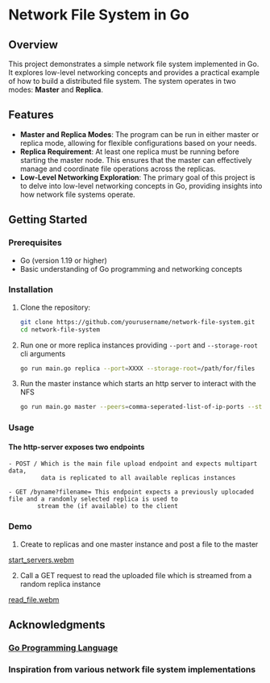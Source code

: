 # Network File System in Go

## Overview

This project demonstrates a simple network file system implemented in Go. It explores low-level networking concepts and provides a practical example of how to build a distributed file system. The system operates in two modes: **Master** and **Replica**.

## Features

- **Master and Replica Modes**: The program can be run in either master or replica mode, allowing for flexible configurations based on your needs.
- **Replica Requirement**: At least one replica must be running before starting the master node. This ensures that the master can effectively manage and coordinate file operations across the replicas.         
- **Low-Level Networking Exploration**: The primary goal of this project is to delve into low-level networking concepts in Go, providing insights into how network file systems operate.

## Getting Started

### Prerequisites

- Go (version 1.19 or higher)
- Basic understanding of Go programming and networking concepts

### Installation

1. Clone the repository:
   ```bash
   git clone https://github.com/yourusername/network-file-system.git
   cd network-file-system
   
2. Run one or more replica instances providing `--port` and `--storage-root` cli arguments
   ````bash
   go run main.go replica --port=XXXX --storage-root=/path/for/files

3. Run the master instance which starts an http server to interact with the NFS
    ````bash
   go run main.go master --peers=comma-seperated-list-of-ip-ports --storage-root=/path/for/files --http-port=XXXX

### Usage

#### The http-server exposes two endpoints
    - POST / Which is the main file upload endpoint and expects multipart data,
             data is replicated to all available replicas instances

    - GET /byname?filename= This endpoint expects a previously uplocaded file and a randomly selected replica is used to 
            stream the (if available) to the client

### Demo
1. Create to replicas and one master instance and post a file to the master

[start_servers.webm](https://github.com/user-attachments/assets/81a9198b-52be-4933-86b3-0bb1e807003b)

2. Call a GET request to read the uploaded file which is streamed from a random replica instance
   
[read_file.webm](https://github.com/user-attachments/assets/8a4d24e4-0aae-4833-97ed-c3047bd26a6e)


## Acknowledgments

 ### [Go Programming Language](https://golang.org)
 ### Inspiration from various network file system implementations


